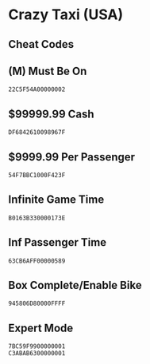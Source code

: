 # Crazy Taxi (USA)

## Cheat Codes

## (M) Must Be On

```
22C5F54A00000002

```

## $99999.99 Cash

```
DF6842610098967F

```

## $9999.99 Per Passenger

```
54F7BBC1000F423F

```

## Infinite Game Time

```
B0163B330000173E

```

## Inf Passenger Time

```
63CB6AFF00000589

```

## Box Complete/Enable Bike

```
945806D80000FFFF

```

## Expert Mode

```
7BC59F9900000001
C3ABAB6300000001

```

